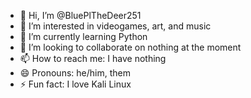 - 👋 Hi, I’m @BluePlTheDeer251
- 👀 I’m interested in videogames, art, and music
- 🌱 I’m currently learning Python
- 💞️ I’m looking to collaborate on nothing at the moment
- 📫 How to reach me: I have nothing
- 😄 Pronouns: he/him, them
- ⚡ Fun fact: I love Kali Linux

<!---
BluePlTheDeer251/BluePlTheDeer251 is a ✨ special ✨ repository because its `README.md` (this file) appears on your GitHub profile.
You can click the Preview link to take a look at your changes.
--->
